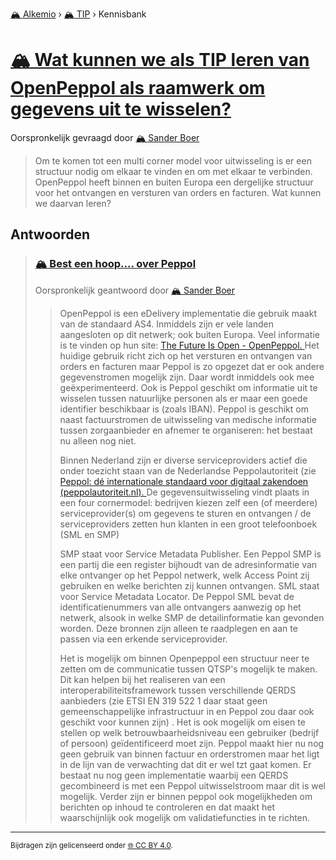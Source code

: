 [🏔️ Alkemio](https://welcome.alkem.io/) › [🏔️ TIP](https://alkem.io/tip/dashboard) › Kennisbank
# [🏔️ Wat kunnen we als TIP leren van OpenPeppol als raamwerk om gegevens uit te wisselen? ](https://alkem.io/tip/collaboration/watkunnenwealsti-6516)
Oorspronkelijk gevraagd door [🏔️ Sander Boer](https://alkem.io/user/sander-boer-499)
>Om te komen tot een multi corner model voor uitwisseling is er een structuur nodig om elkaar te vinden en om met elkaar te verbinden. OpenPeppol heeft binnen en buiten Europa een dergelijke structuur voor het ontvangen en versturen van orders en facturen. Wat kunnen we daarvan leren?
## Antwoorden
>### [🏔️ Best een hoop.... over Peppol](https://alkem.io/tip/collaboration/watkunnenwealsti-6516/posts/besteenhoopov-1407)
>Oorspronkelijk geantwoord door [🏔️ Sander Boer](https://alkem.io/tip/collaboration/watkunnenwealsti-6516/posts/besteenhoopov-1407)
>>OpenPeppol is een eDelivery implementatie die gebruik maakt van de standaard AS4. Inmiddels zijn er vele landen aangesloten op dit netwerk; ook buiten Europa. Veel informatie is te vinden op hun site: [The Future Is Open - OpenPeppol. ](https://peppol.org/)Het huidige gebruik richt zich op het versturen en ontvangen van orders en facturen maar Peppol is zo opgezet dat er ook andere gegevenstromen mogelijk zijn. Daar wordt inmiddels ook mee geëxperimenteerd. Ook is Peppol geschikt om informatie uit te wisselen tussen natuurlijke personen als er maar een goede identifier beschikbaar is (zoals IBAN). Peppol is geschikt om naast factuurstromen de uitwisseling van medische informatie tussen zorgaanbieder en afnemer te organiseren: het bestaat nu alleen nog niet.
>>
>>Binnen Nederland zijn er diverse serviceproviders actief die onder toezicht staan van de Nederlandse Peppolautoriteit (zie [Peppol: dé internationale standaard voor digitaal zakendoen (](https://peppolautoriteit.nl/?gclid=EAIaIQobChMI7Mqv0M_XggMVi_J3Ch04BwJVEAAYASAAEgJxDfD_BwE)[peppolautoriteit.nl](http://peppolautoriteit.nl)[). ](https://peppolautoriteit.nl/?gclid=EAIaIQobChMI7Mqv0M_XggMVi_J3Ch04BwJVEAAYASAAEgJxDfD_BwE)De gegevensuitwisseling vindt plaats in een four cornermodel: bedrijven kiezen zelf een (of meerdere) serviceprovider(s) om gegevens te sturen en ontvangen / de serviceproviders zetten hun klanten in een groot telefoonboek (SML en SMP)
>>
>>SMP staat voor Service Metadata Publisher. Een Peppol SMP is een partij die een register bijhoudt van de adresinformatie van elke ontvanger op het Peppol netwerk, welk Access Point zij gebruiken en welke berichten zij kunnen ontvangen. SML staat voor Service Metadata Locator. De Peppol SML bevat de identificatienummers van alle ontvangers aanwezig op het netwerk, alsook in welke SMP de detailinformatie kan gevonden worden. Deze bronnen zijn alleen te raadplegen en aan te passen via een erkende serviceprovider.
>>
>>Het is mogelijk om binnen Openpeppol een structuur neer te zetten om de communicatie tussen QTSP's mogelijk te maken. Dit kan helpen bij het realiseren van een interoperabiliteitsframework tussen verschillende QERDS aanbieders (zie ETSI EN 319 522 1 daar staat geen gemeenschappelijke infrastructuur in en Peppol zou daar ook geschikt voor kunnen zijn) . Het is ook mogelijk om eisen te stellen op welk betrouwbaarheidsniveau een gebruiker (bedrijf of persoon) geïdentificeerd moet zijn. Peppol maakt hier nu nog geen gebruik van binnen factuur en orderstromen maar het ligt in de lijn van de verwachting dat dit er wel tzt gaat komen. Er bestaat nu nog geen implementatie waarbij een QERDS gecombineerd is met een Peppol uitwisselstroom maar dit is wel mogelijk. Verder zijn er binnen peppol ook mogelijkheden om berichten op inhoud te controleren en dat maakt het waarschijnlijk ook mogelijk om validatiefuncties in te richten.
* * *
<small>Bijdragen zijn gelicenseerd onder [🌐 CC BY 4.0](https://creativecommons.org/licenses/by/4.0/deed.nl).</small>
